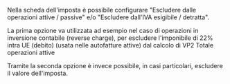Nella scheda dell'imposta è possibile configurare "Escludere dalle operazioni attive /
passive" e/o "Escludere dall'IVA esigibile / detratta".

La prima opzione va utilizzata ad esempio nel caso di operazioni in inversione contabile
(reverse charge), per escludere l'imponibile di 22% intra UE (debito) (usata nelle
autofatture attive) dal calcolo di VP2 Totale operazioni attive

Tramite la seconda opzione è invece possibile, in casi particolari, escludere il valore
dell'imposta.
